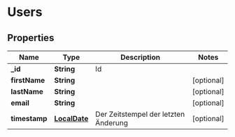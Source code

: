 # Users

## Properties
Name | Type | Description | Notes
------------ | ------------- | ------------- | -------------
**_id** | **String** | Id | 
**firstName** | **String** |  |  [optional]
**lastName** | **String** |  |  [optional]
**email** | **String** |  |  [optional]
**timestamp** | [**LocalDate**](LocalDate.md) | Der Zeitstempel der letzten Änderung |  [optional]
